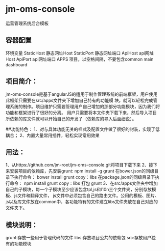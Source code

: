 # jm-oms-console
运营管理系统后台模板

## 容器配置

环境变量
StaticHost  静态网址Host
StaticPort  静态网址端口
ApiHost     api网址Host
ApiPort     api网址端口
APPS        项目，以空格间隔，不要包含common main dashboard

## 项目简介：
jm-oms-console是基于angularJS的适用于制作管理系统的前端框架，用户使用此框架只需要在src/apps文件夹下增加自己特有的功能模
块，就可以轻松完成管理系统的制作。项目维护只需要管理用户自己增加的那部分功能模块，因为我们将功能和框架进行了很好的分离。
用户只需要将本文件夹下载下来，然后导入项目所依赖的库文件就可以开始自己的开发了（依赖库的导入后面细说）。

##功能特色：
1、对与具体功能无关的样式及配置文件做了很好的封装，实现了低耦合；
2、内置大量常用插件，轻松实现常用效果

## 用法：
1、从https://github.com/jm-root/jm-oms-console.git将项目下载下来
2、接下来安装项目的依赖库，先安装grunt:
npm install -g grunt
在bower.json的同级目录下执行命令：
bower install
grunt copy：libs
在package.json的同级目录下执行命令：
npm install
grunt copy：libs
打包
grunt
3、在src/apps文件夹中增加自己的子模块，每一个子模块至少应该包含tpl,js和l10n三个文件夹，分别存放模板、js文件和翻译文件，
js文件中必须包含自己的路由文件。公用的模板、图片、js以及库文件放在common中，各功能特有的文件建立libs文件夹放在自己对应的
文件夹下。

## 模块说明：
grunt:存放一些用于管理代码的文件
libs:存放项目公共的依赖包
src:存放用户独有的功能模块
